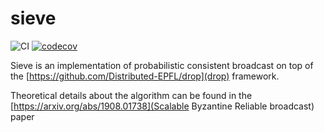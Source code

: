# sieve

![CI](https://github.com/Distributed-EPFL/sieve/workflows/CI/badge.svg?branch=master)
[![codecov](https://codecov.io/gh/Distributed-EPFL/sieve/branch/master/graph/badge.svg?token=XQM657A3MB)](https://codecov.io/gh/Distributed-EPFL/sieve)

Sieve is an implementation of probabilistic consistent broadcast on top of the [https://github.com/Distributed-EPFL/drop](drop) framework.

Theoretical details about the algorithm can be found in the [https://arxiv.org/abs/1908.01738](Scalable Byzantine Reliable broadcast) paper
